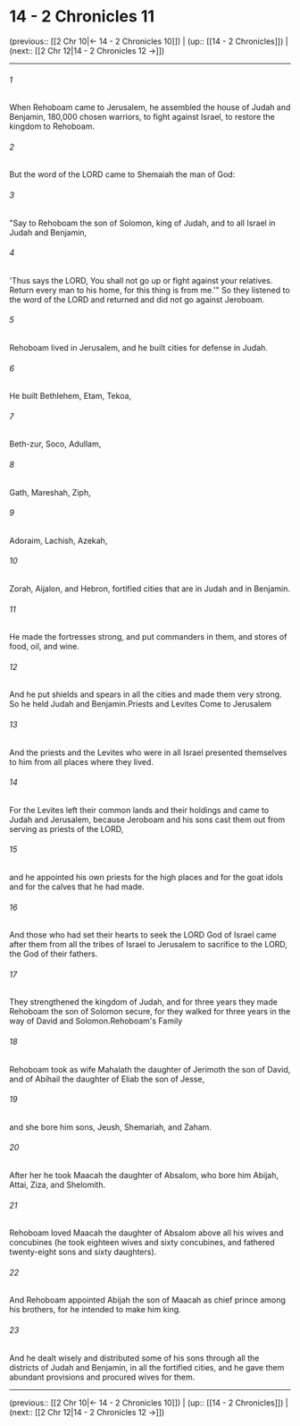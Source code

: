 # 14 - 2 Chronicles 11

(previous:: [[2 Chr 10|← 14 - 2 Chronicles 10]]) | (up:: [[14 - 2 Chronicles]]) | (next:: [[2 Chr 12|14 - 2 Chronicles 12 →]])

***


###### 1 
When Rehoboam came to Jerusalem, he assembled the house of Judah and Benjamin, 180,000 chosen warriors, to fight against Israel, to restore the kingdom to Rehoboam. 

###### 2 
But the word of the LORD came to Shemaiah the man of God: 

###### 3 
"Say to Rehoboam the son of Solomon, king of Judah, and to all Israel in Judah and Benjamin, 

###### 4 
'Thus says the LORD, You shall not go up or fight against your relatives. Return every man to his home, for this thing is from me.'" So they listened to the word of the LORD and returned and did not go against Jeroboam. 

###### 5 
Rehoboam lived in Jerusalem, and he built cities for defense in Judah. 

###### 6 
He built Bethlehem, Etam, Tekoa, 

###### 7 
Beth-zur, Soco, Adullam, 

###### 8 
Gath, Mareshah, Ziph, 

###### 9 
Adoraim, Lachish, Azekah, 

###### 10 
Zorah, Aijalon, and Hebron, fortified cities that are in Judah and in Benjamin. 

###### 11 
He made the fortresses strong, and put commanders in them, and stores of food, oil, and wine. 

###### 12 
And he put shields and spears in all the cities and made them very strong. So he held Judah and Benjamin.Priests and Levites Come to Jerusalem 

###### 13 
And the priests and the Levites who were in all Israel presented themselves to him from all places where they lived. 

###### 14 
For the Levites left their common lands and their holdings and came to Judah and Jerusalem, because Jeroboam and his sons cast them out from serving as priests of the LORD, 

###### 15 
and he appointed his own priests for the high places and for the goat idols and for the calves that he had made. 

###### 16 
And those who had set their hearts to seek the LORD God of Israel came after them from all the tribes of Israel to Jerusalem to sacrifice to the LORD, the God of their fathers. 

###### 17 
They strengthened the kingdom of Judah, and for three years they made Rehoboam the son of Solomon secure, for they walked for three years in the way of David and Solomon.Rehoboam's Family 

###### 18 
Rehoboam took as wife Mahalath the daughter of Jerimoth the son of David, and of Abihail the daughter of Eliab the son of Jesse, 

###### 19 
and she bore him sons, Jeush, Shemariah, and Zaham. 

###### 20 
After her he took Maacah the daughter of Absalom, who bore him Abijah, Attai, Ziza, and Shelomith. 

###### 21 
Rehoboam loved Maacah the daughter of Absalom above all his wives and concubines (he took eighteen wives and sixty concubines, and fathered twenty-eight sons and sixty daughters). 

###### 22 
And Rehoboam appointed Abijah the son of Maacah as chief prince among his brothers, for he intended to make him king. 

###### 23 
And he dealt wisely and distributed some of his sons through all the districts of Judah and Benjamin, in all the fortified cities, and he gave them abundant provisions and procured wives for them.

***

(previous:: [[2 Chr 10|← 14 - 2 Chronicles 10]]) | (up:: [[14 - 2 Chronicles]]) | (next:: [[2 Chr 12|14 - 2 Chronicles 12 →]])

